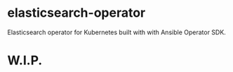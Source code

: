 # elasticsearch-operator
Elasticsearch operator for Kubernetes built with with Ansible Operator SDK.

# W.I.P.